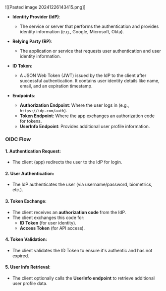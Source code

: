 ![[Pasted image 20241226143415.png]]

- **Identity Provider (IdP)**:
    
    - The service or server that performs the authentication and provides identity information (e.g., Google, Microsoft, Okta).
- **Relying Party (RP)**:
    
    - The application or service that requests user authentication and user identity information.
- **ID Token**:
    
    - A JSON Web Token (JWT) issued by the IdP to the client after successful authentication. It contains user identity details like name, email, and an expiration timestamp.
- **Endpoints**:
    
    - **Authorization Endpoint**: Where the user logs in (e.g., `https://idp.com/auth`).
    - **Token Endpoint**: Where the app exchanges an authorization code for tokens.
    - **UserInfo Endpoint**: Provides additional user profile information.

### **OIDC Flow**

#### 1. **Authentication Request**:

- The client (app) redirects the user to the IdP for login.

#### 2. **User Authentication**:

- The IdP authenticates the user (via username/password, biometrics, etc.).

#### 3. **Token Exchange**:

- The client receives an **authorization code** from the IdP.
- The client exchanges this code for:
    - **ID Token** (for user identity).
    - **Access Token** (for API access).

#### 4. **Token Validation**:

- The client validates the ID Token to ensure it's authentic and has not expired.

#### 5. **User Info Retrieval**:

- The client optionally calls the **UserInfo endpoint** to retrieve additional user profile data.


